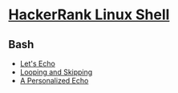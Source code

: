 # [HackerRank Linux Shell](https://www.hackerrank.com/domains/shell)

## Bash
- [Let's Echo](https://www.hackerrank.com/challenges/bash-tutorials-lets-echo/problem)
- [Looping and Skipping](https://www.hackerrank.com/challenges/bash-tutorials---looping-and-skipping/problem)
- [A Personalized Echo](https://www.hackerrank.com/challenges/bash-tutorials---a-personalized-echo/problem)